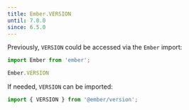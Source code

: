```yaml
---
title: Ember.VERSION
until: 7.0.0
since: 6.5.0
---
```



Previously, `VERSION` could be accessed via the `Ember` import:
```js
import Ember from 'ember';

Ember.VERSION
```

If needed, `VERSION` can be imported:
```js
import { VERSION } from '@ember/version';
```
